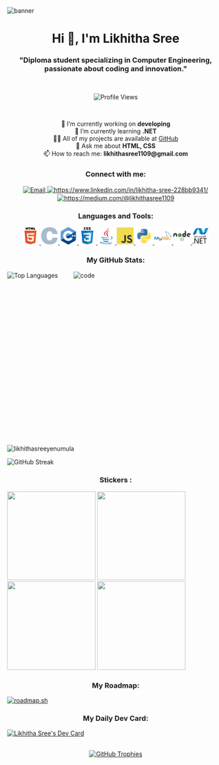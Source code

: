 <p>    
  <img src="https://github.com/user-attachments/assets/3e6cd5f0-7528-4465-84f7-07cc8e590541" alt="banner">
</p>
<h1 align="center">Hi 👋, I'm Likhitha Sree</h1>
<h3 align="center">
  "Diploma student specializing in Computer Engineering, passionate about coding and innovation."
</h3><br>
<p align="center">
  <img src="https://komarev.com/ghpvc/?username=likhithasreeyenumula&label=Profile%20views&color=0e75b6&style=flat" alt="Profile Views" />
</p>
<p align="center">
  <a href="https://twitter.com/" target="blank">
    <img src="https://img.shields.io/twitter/follow/?logo=twitter&style=for-the-badge" alt="" /></a>
  </a>
</p>
<p align="center">
  🔭 I’m currently working on <strong>developing</strong><br>
  🌱 I’m currently learning <strong>.NET</strong><br>
  👨‍💻 All of my projects are available at <a href="https://github.com/likhithasreeyenumula">GitHub</a><br>
  💬 Ask me about <strong>HTML, CSS</strong><br>
  📫 How to reach me: <strong>likhithasree1109@gmail.com</strong>
</p>
<h3 align="center">Connect with me:</h3>
<div align="center" >
<a href="likhithasree1109@email.com" target="_blank">
  <img align="center" src="https://github.com/user-attachments/assets/390d6cbc-3ca0-4e3d-8ef4-660f3c409d44" alt="Email" height="30" width="40" />
</a>
<a href="https://linkedin.com/in/https://www.linkedin.com/in/likhitha-sree-228bb9341/" target="blank">
  <img align="center" src="https://raw.githubusercontent.com/rahuldkjain/github-profile-readme-generator/master/src/images/icons/Social/linked-in-alt.svg" 
    alt="https://www.linkedin.com/in/likhitha-sree-228bb9341/" height="30" width="40" />
</a>
<a href="https://medium.com/https://medium.com/@likhithasree1109" target="blank">
  <img align="center" src="https://raw.githubusercontent.com/rahuldkjain/github-profile-readme-generator/master/src/images/icons/Social/medium.svg" 
    alt="https://medium.com/@likhithasree1109" height="30" width="40" />
</a>
</div>
<h3 align="center">Languages and Tools:</h3>
<p align="center">  
  <a href="https://www.w3.org/html/" target="_blank" rel="noreferrer">
    <img src="https://raw.githubusercontent.com/devicons/devicon/master/icons/html5/html5-original-wordmark.svg" alt="HTML5" width="40" height="40" />
  </a>
  <a href="https://www.cprogramming.com/" target="_blank" rel="noreferrer">
    <img src="https://raw.githubusercontent.com/devicons/devicon/master/icons/c/c-original.svg" alt="C" width="40" height="40" />
  </a>
  <a href="https://www.w3schools.com/cpp/" target="_blank" rel="noreferrer">
    <img src="https://raw.githubusercontent.com/devicons/devicon/master/icons/cplusplus/cplusplus-original.svg" alt="C++" width="40" height="40" />
  </a>
  <a href="https://www.w3schools.com/css/" target="_blank" rel="noreferrer">
    <img src="https://raw.githubusercontent.com/devicons/devicon/master/icons/css3/css3-original-wordmark.svg" alt="CSS3" width="40" height="40" />
  </a>
  <a href="https://www.java.com" target="_blank" rel="noreferrer">
    <img src="https://raw.githubusercontent.com/devicons/devicon/master/icons/java/java-original.svg" alt="Java" width="40" height="40" />
  </a>
  <a href="https://developer.mozilla.org/en-US/docs/Web/JavaScript" target="_blank" rel="noreferrer">
    <img src="https://raw.githubusercontent.com/devicons/devicon/master/icons/javascript/javascript-original.svg" alt="JavaScript" width="40" height="40" />
  </a>
  <a href="https://www.python.org" target="_blank" rel="noreferrer">
    <img src="https://raw.githubusercontent.com/devicons/devicon/master/icons/python/python-original.svg" alt="Python" width="40" height="40" />
  </a>
  <a href="https://www.mysql.com/" target="_blank" rel="noreferrer">
    <img src="https://raw.githubusercontent.com/devicons/devicon/master/icons/mysql/mysql-original-wordmark.svg" alt="MySQL" width="40" height="40" />
  </a>
  <a href="https://nodejs.org" target="_blank" rel="noreferrer">
    <img src="https://raw.githubusercontent.com/devicons/devicon/master/icons/nodejs/nodejs-original-wordmark.svg" alt="Node.js" width="40" height="40" />
  </a>
  <a href="https://dotnet.microsoft.com/" target="_blank" rel="noreferrer">
    <img src="https://raw.githubusercontent.com/devicons/devicon/master/icons/dot-net/dot-net-original-wordmark.svg" alt=".NET" width="40" height="40" />
  </a>
</p>
<h3 align="center">My GitHub Stats:</h3>
<img align="right" alt="code" src="https://github.com/user-attachments/assets/2ab4e509-6aa2-4cbf-8659-7e8d2bcfaeb1" width="350" height="400">
<p align="left">
  <img src="https://github-readme-stats.vercel.app/api/top-langs?username=likhithasreeyenumula&show_icons=true&locale=en&layout=compact" alt="Top Languages" />
</p>
<p align="left" style="margin-top: 10px;">
  <img align="center" src="https://github-readme-stats.vercel.app/api?username=likhithasreeyenumula&show_icons=true&locale=en" alt="likhithasreeyenumula" />
</p>
<p align="left" style="margin-top: 10px;">
  <img src="https://github-readme-streak-stats.herokuapp.com/?user=likhithasreeyenumula" alt="GitHub Streak" />  
</p>
<h3 align="center">Stickers :</h3>
<img src="https://github.com/user-attachments/assets/017056c1-c206-4c04-847d-6b10180658cb"width="205" height="205">
<img src="https://github.com/user-attachments/assets/56ea0a81-1496-4729-8a66-460fa85a1ab9"width="205" height="205">
<img src="https://github.com/user-attachments/assets/73093de0-66ee-454d-af4c-1f427f9d2772"width="205" height="205">
<img src="https://github.com/user-attachments/assets/476df8f2-41c8-434f-9c7d-bf22789cef57"width="205" height="205">
<h3 align="center">My Roadmap:</h3>
<a href="https://roadmap.sh"><img src="https://roadmap.sh/card/wide/675cfb6aecc889bb0d886284?variant=dark&roadmaps=frontend%2Cfull-stack%2Cbackend%2Cdevops" alt="roadmap.sh"/></a>
<h3 align="center">My Daily Dev Card:</h3>
<a href="https://app.daily.dev/likhithasree">
  <img src="https://api.daily.dev/devcards/v2/4Gc1kXveYxWbGvm7CGMcP.png?type=wide&r=y1p" width="652" alt="Likhitha Sree's Dev Card" />
</a><br><br>
<p align="center">
  <a href="https://github.com/ryo-ma/github-profile-trophy">
    <img src="https://github-profile-trophy.vercel.app/?username=likhithasreeyenumula" alt="GitHub Trophies" />
  </a>
</p>
